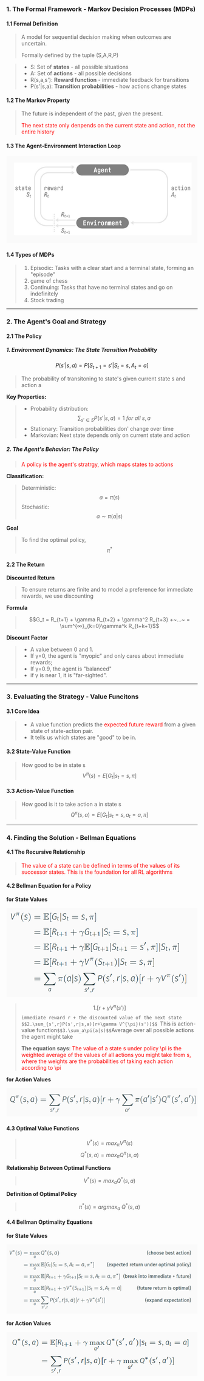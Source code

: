 ### 1. The Formal Framework - Markov Decision Processes (MDPs)
#### 1.1 Formal Definition

>A model for sequential decision making when outcomes are uncertain.
>
>Formally defined by the tuple (S,A,R,P)

>* S: Set of **states** - all possible situations
>* A: Set of **actions** - all possible decisions
>* R(s,a,s'): **Reward function** - immediate feedback for transitions
>* P(s'|s,a): **Transition probabilities** - how actions change states

#### 1.2 The Markov Property

>The future is independent of the past, given the present.
>
><font color="Red">The next state only denpends on the current state and action, not the entire history</font>

#### 1.3 The Agent-Environment Interaction Loop

![](../Reinforcement%20Learning/images/interaction%20loop.png)
#### 1.4 Types of MDPs

> 1. Episodic: Tasks with a clear start and a terminal state, forming an "episode"
> 	1. game of chess
> 2. Continuing: Tasks that have no terminal states and go on indefinitely
> 	1. Stock trading

***
### 2. The Agent's Goal and Strategy
#### 2.1 The Policy
##### 1. Environment Dynamics: The State Transition Probability
$$P(s'|s,a) = P[S_{t+1}=s' | S_t=s, A_t=a]
$$
>The probability of transitoning to state's given current state s and action a

**Key Properties:**

>* Probability distribution: $$\sum_{s'\in S}P(s'|s,a)=1~for~all~s,a$$
>* Stationary: Transition probabilities don' change over time
>* Markovian: Next state depends only on current state and action

##### 2. The Agent's Behavior: The Policy

><font color="Red">A policy is the agent's stratrgy, which maps states to actions</font>

**Classification:**

>Deterministic: $$a = \pi(s)$$
>Stochastic: 
>$$a\sim \pi(a|s)$$

**Goal**

>To find the optimal policy, $$\pi^*$$
#### 2.2 The Return

**Discounted Return**

>To ensure returns are finite and to model a preference for immediate rewards, we use discounting

**Formula**

>$$G_t = R_{t+1} + \gamma R_{t+2} + \gamma^2 R_{t+3} +~...~ = \sum^{∞}_{k=0}\gamma^k R_{t+k+1}$$

**Discount** **Factor**

>* A value between 0 and 1. 
>* If γ=0, the agent is "myopic" and only cares about immediate rewards; 
>* If γ=0.9, the agent is "balanced"
>* if γ is near 1, it is "far-sighted".

***
### 3. Evaluating the Strategy - Value Funcitons
#### 3.1 Core Idea

>* A value function predicts the <font color="Red">expected future reward</font> from a given state of state-action pair.
>* It tells us which states are "good" to be in.

#### 3.2 State-Value Function

>How good to be in state s
>$$V^{\pi}(s)=E[G_t|s_t=s,\pi]$$

#### 3.3 Action-Value Function

>How good is it to take action a in state s
>$$Q^{\pi}(s,a)=E[G_t|s_t=s,a_t=a,\pi]$$

***
### 4. Finding the Solution - Bellman Equations

#### 4.1 The Recursive Relationship

><font color="Red">The value of a state can be defined in terms of the values of its successor states. </font>
><font color="Red">This is the foundation for all RL algorithms</font>
#### 4.2 Bellman Equation for a Policy

**for State Values**

![](../Reinforcement%20Learning/images/BellmanEquationV.png)
>$$1.[r+\gamma V^{\pi}(s')]$$
>  `immediate reward r + the discounted value of the next state
>$$2.\sum_{s',r}P(s',r|s,a)[r+\gamma V^{\pi}(s')]$$
>  `This is action-value function`
>$$3.\sum_a\pi(a|s)$$
>  `Average over all possible actions the agent might take
>
>**The equation says**:
> <font color="red">The value of a state s under policy \pi is the weighted average of the values of all actions you might take from s, where the weights are the probabilities of taking each action according to \pi</font>

**for Action Values**

![](../Reinforcement%20Learning/images/BellmanEquationQ.png)

#### 4.3 Optimal Value Functions

>$$V^{*}(s)=max_{\pi}V^{\pi}(s)$$$$Q^{*}(s,a)=max_{\pi}Q^{\pi}(s,a)$$

**Relationship Between Optimal Functions**

>$$V^{*}(s)=max_aQ^*(s,a)$$

**Definition of Optimal Policy**

>$$\pi^{*}(s)=argmax_a~Q^*(s,a)$$
#### 4.4 Bellman Optimality Equations

**for State Values**

![](../Reinforcement%20Learning/images/BellmanOptimalityEquationsV.png)

**for Action Values**

![](../Reinforcement%20Learning/images/BellmanOptimalityEquationsQ.png)